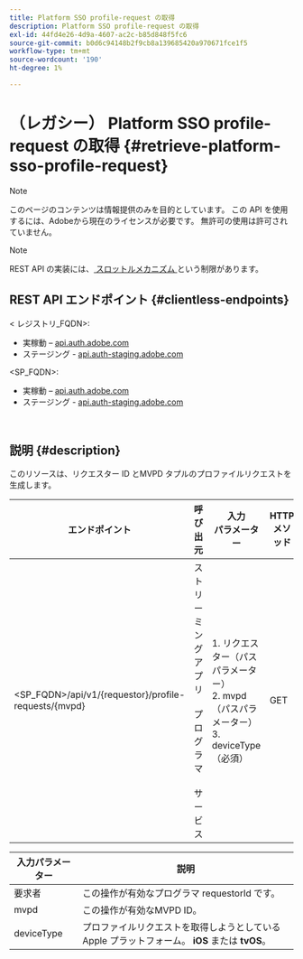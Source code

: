 ```yaml
---
title: Platform SSO profile-request の取得
description: Platform SSO profile-request の取得
exl-id: 44fd4e26-4d9a-4607-ac2c-b85d848f5fc6
source-git-commit: b0d6c94148b2f9cb8a139685420a970671fce1f5
workflow-type: tm+mt
source-wordcount: '190'
ht-degree: 1%

---
```


# （レガシー） Platform SSO profile-request の取得 {#retrieve-platform-sso-profile-request}

>[!NOTE]
>
>このページのコンテンツは情報提供のみを目的としています。 この API を使用するには、Adobeから現在のライセンスが必要です。 無許可の使用は許可されていません。

>[!NOTE]
>
> REST API の実装には、[ スロットルメカニズム ](/help/authentication/integration-guide-programmers/throttling-mechanism.md) という制限があります。

## REST API エンドポイント {#clientless-endpoints}

&lt; レジストリ_FQDN>:

* 実稼動 – [api.auth.adobe.com](http://api.auth.adobe.com/)
* ステージング - [api.auth-staging.adobe.com](http://api.auth-staging.adobe.com/)

&lt;SP_FQDN>:

* 実稼動 – [api.auth.adobe.com](http://api.auth.adobe.com/)
* ステージング - [api.auth-staging.adobe.com](http://api.auth-staging.adobe.com/)

</br>

## 説明 {#description}

このリソースは、リクエスター ID とMVPD タプルのプロファイルリクエストを生成します。


| エンドポイント | 呼び出 </br> 元 | 入力   </br> パラメーター | HTTP </br> メソッド | 応答 | HTTP </br>Response |
| --- | --- | --- | --- | --- | --- |
| &lt;SP_FQDN>/api/v1/{requestor}/profile-requests/{mvpd} | ストリーミングアプリ </br></br> プログラマ </br></br> サービス | 1. リクエスター（パスパラメーター） </br>2. mvpd （パスパラメーター） </br>3. deviceType （必須） | GET | 実際のペイロードはクライアントアプリケーションにとって不透明なので、応答 Content-Type は application/octet-stream になります。</br></br> 応答は、プロファイル SSO を取得するために、アプリケーションによって Platform</br></br>SSO エンジンに転送される必要があります。 | 200 – 成功   </br>400 – 無効なリクエスト |


| 入力パラメーター | 説明 |
| --------------- | -------------------------------------------------------------------------------------------------------- |
| 要求者 | この操作が有効なプログラマ requestorId です。 |
| mvpd | この操作が有効なMVPD ID。 |
| deviceType | プロファイルリクエストを取得しようとしているApple プラットフォーム。  **iOS** または **tvOS**。 |
